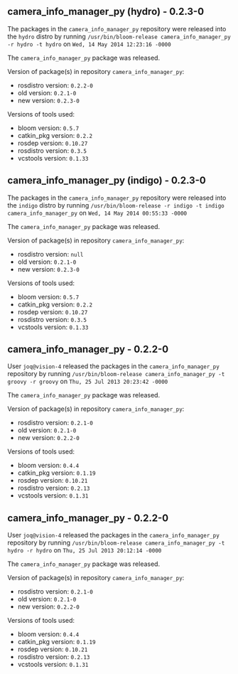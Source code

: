 ## camera_info_manager_py (hydro) - 0.2.3-0

The packages in the `camera_info_manager_py` repository were released into the `hydro` distro by running `/usr/bin/bloom-release camera_info_manager_py -r hydro -t hydro` on `Wed, 14 May 2014 12:23:16 -0000`

The `camera_info_manager_py` package was released.

Version of package(s) in repository `camera_info_manager_py`:
- rosdistro version: `0.2.2-0`
- old version: `0.2.1-0`
- new version: `0.2.3-0`

Versions of tools used:
- bloom version: `0.5.7`
- catkin_pkg version: `0.2.2`
- rosdep version: `0.10.27`
- rosdistro version: `0.3.5`
- vcstools version: `0.1.33`


## camera_info_manager_py (indigo) - 0.2.3-0

The packages in the `camera_info_manager_py` repository were released into the `indigo` distro by running `/usr/bin/bloom-release -r indigo -t indigo camera_info_manager_py` on `Wed, 14 May 2014 00:55:33 -0000`

The `camera_info_manager_py` package was released.

Version of package(s) in repository `camera_info_manager_py`:
- rosdistro version: `null`
- old version: `0.2.1-0`
- new version: `0.2.3-0`

Versions of tools used:
- bloom version: `0.5.7`
- catkin_pkg version: `0.2.2`
- rosdep version: `0.10.27`
- rosdistro version: `0.3.5`
- vcstools version: `0.1.33`


## camera_info_manager_py - 0.2.2-0

User `joq@vision-4` released the packages in the `camera_info_manager_py` repository by running `/usr/bin/bloom-release camera_info_manager_py -t groovy -r groovy` on `Thu, 25 Jul 2013 20:23:42 -0000`

The `camera_info_manager_py` package was released.

Version of package(s) in repository `camera_info_manager_py`:
- rosdistro version: `0.2.1-0`
- old version: `0.2.1-0`
- new version: `0.2.2-0`

Versions of tools used:
- bloom version: `0.4.4`
- catkin_pkg version: `0.1.19`
- rosdep version: `0.10.21`
- rosdistro version: `0.2.13`
- vcstools version: `0.1.31`


## camera_info_manager_py - 0.2.2-0

User `joq@vision-4` released the packages in the `camera_info_manager_py` repository by running `/usr/bin/bloom-release camera_info_manager_py -t hydro -r hydro` on `Thu, 25 Jul 2013 20:12:14 -0000`

The `camera_info_manager_py` package was released.

Version of package(s) in repository `camera_info_manager_py`:
- rosdistro version: `0.2.1-0`
- old version: `0.2.1-0`
- new version: `0.2.2-0`

Versions of tools used:
- bloom version: `0.4.4`
- catkin_pkg version: `0.1.19`
- rosdep version: `0.10.21`
- rosdistro version: `0.2.13`
- vcstools version: `0.1.31`


